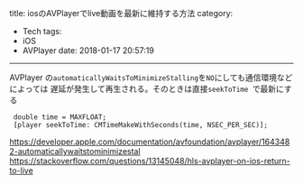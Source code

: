 title: iosのAVPlayerでlive動画を最新に維持する方法
category:
  - Tech
tags:
  - iOS
  - AVPlayer
date: 2018-01-17 20:57:19
---
AVPlayer の`automaticallyWaitsToMinimizeStalling`を`NO`にしても通信環境などによっては
遅延が発生して再生される。そのときは直接`seekToTime `で最新にする

``` objc
 double time = MAXFLOAT;
 [player seekToTime: CMTimeMakeWithSeconds(time, NSEC_PER_SEC)];
```

https://developer.apple.com/documentation/avfoundation/avplayer/1643482-automaticallywaitstominimizestal
https://stackoverflow.com/questions/13145048/hls-avplayer-on-ios-return-to-live